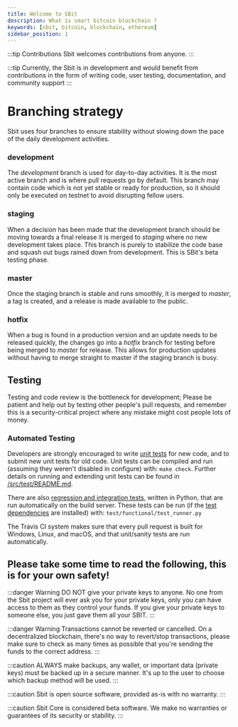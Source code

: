```yaml
---
title: Welcome to SBit
description: What is smart bitcoin blockchain ?
keywords: [sbit, bitcoin, blockchain, ethereum]
sidebar_position: 1
---
```


:::tip Contributions
Sbit welcomes contributions from anyone.
:::

:::tip
Currently, the Sbit is in development and would benefit from contributions in the form of writing code, user testing, documentation, and community support
:::


Branching strategy
==================

Sbit uses four branches to ensure stability without slowing down
the pace of the daily development activities.

### development
The *development* branch is used for day-to-day activities. It is the most
active branch and is where pull requests go by default. This branch may contain
code which is not yet stable or ready for production, so it should only be
executed on testnet to avoid disrupting fellow users.

### staging
When a decision has been made that the development branch should be moving
towards a final release it is merged to *staging* where no new development
takes place. This branch is purely to stabilize the code base and squash out
bugs rained down from development. This is SBit's beta testing phase.

### master
Once the staging branch is stable and runs smoothly, it is merged to *master*, a tag is created,
and a release is made available to the public.

### hotfix
When a bug is found in a production version and an update needs to be
released quickly, the changes go into a *hotfix* branch for testing before
being merged to *master* for release. This allows for production updates without having to merge straight to
master if the staging branch is busy.

Testing
-------

Testing and code review is the bottleneck for development;   Please be patient and help out by testing
other people's pull requests, and remember this is a security-critical project where any mistake might cost people
lots of money.

### Automated Testing

Developers are strongly encouraged to write [unit tests](https://github.com/SBit-Project/sbit/blob/master/src/test/README.md) for new code, and to
submit new unit tests for old code. Unit tests can be compiled and run
(assuming they weren't disabled in configure) with: `make check`. Further details on running
and extending unit tests can be found in [/src/test/README.md](https://github.com/SBit-Project/sbit/blob/master/src/test/README.md).

There are also [regression and integration tests](https://github.com/SBit-Project/sbit/tree/master/test), written
in Python, that are run automatically on the build server.
These tests can be run (if the [test dependencies](https://github.com/SBit-Project/sbit/tree/master/test) are installed) with: `test/functional/test_runner.py`

The Travis CI system makes sure that every pull request is built for Windows, Linux, and macOS, and that unit/sanity tests are run automatically.

## Please take some time to read the following, this is for your own safety!

:::danger Warning
DO NOT give your private keys to anyone. No one from the Sbit project will ever ask you for your private keys, only you can have access to them as they control your funds. If you give your private keys to someone else, you just gave them all your SBIT.
:::

:::danger Warning
Transactions cannot be reverted or cancelled. On a decentralized blockchain, there's no way to revert/stop transactions, please make sure to check as many times as possible that you're sending the funds to the correct address.
:::

:::caution
ALWAYS make backups, any wallet, or important data (private keys) must be backed up in a secure manner. It's up to the user to choose which backup method will be used.
:::

:::caution
Sbit is open source software, provided as-is with no warranty.
:::

:::caution
Sbit Core is considered beta software. We make no warranties or guarantees of its security or stability.
:::
